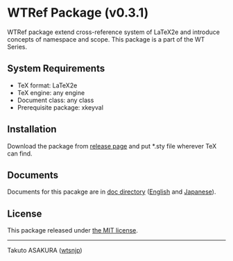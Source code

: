 # WTRef Package (v0.3.1)

WTRef package extend cross-reference system of LaTeX2e and introduce concepts of namespace and scope. This package is a part of the WT Series.

## System Requirements

* TeX format: LaTeX2e
* TeX engine: any engine
* Document class: any class
* Prerequisite package: xkeyval

## Installation

Download the package from [release page](https://github.com/WatsonDNA/WTRef/releases) and
put *.sty file wherever TeX can find.

## Documents

Documents for this pacakge are in [doc directory](./doc) ([English](./doc/wtref.pdf) and [Japanese](./doc/wtref-ja.pdf)).

## License

This package released under [the MIT license](./LICENSE).

---

Takuto ASAKURA ([wtsnjp](https://twitter.com/wtsnjp))